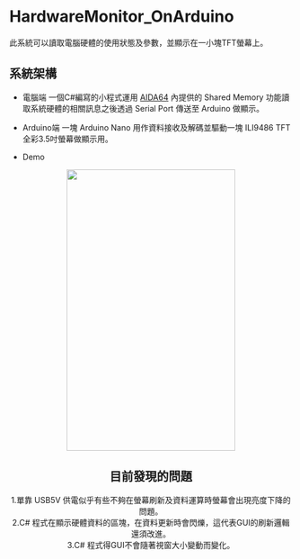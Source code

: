 # HardwareMonitor_OnArduino
此系統可以讀取電腦硬體的使用狀態及參數，並顯示在一小塊TFT螢幕上。

## 系統架構
- 電腦端 
    一個C#編寫的小程式運用 [AIDA64](https://www.aida64.com/) 內提供的 Shared Memory 功能讀取系統硬體的相關訊息之後透過 Serial Port 傳送至 Arduino 做顯示。

- Arduino端 
    一塊 Arduino Nano 用作資料接收及解碼並驅動一塊 ILI9486 TFT 全彩3.5吋螢幕做顯示用。
- Demo 
<div align=center><img src="https://github.com/littleplane321/HardwareMonitor_OnArduino/blob/master/Screen%20demo.jpg" width="300" height="500">

## 目前發現的問題
1.單靠 USB5V 供電似乎有些不夠在螢幕刷新及資料運算時螢幕會出現亮度下降的問題。  
2.C# 程式在顯示硬體資料的區塊，在資料更新時會閃爍，這代表GUI的刷新邏輯還須改進。  
3.C# 程式得GUI不會隨著視窗大小變動而變化。
